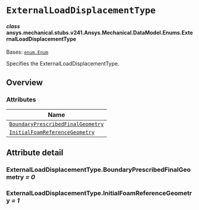 # `ExternalLoadDisplacementType`



#### *class* ansys.mechanical.stubs.v241.Ansys.Mechanical.DataModel.Enums.ExternalLoadDisplacementType

Bases: [`enum.Enum`](https://docs.python.org/3/library/enum.html#enum.Enum)

Specifies the ExternalLoadDisplacementType.

<!-- !! processed by numpydoc !! -->

<a id="overview"></a>

## Overview

### Attributes

| Name |
| ------------------------------------------------------------------------------------------------------------------------------------------------------------------------------------------ |
| [`BoundaryPrescribedFinalGeometry`](../../../../../v242/Ansys/Mechanical/DataModel/Enums/ExternalLoadDisplacementType.md#ExternalLoadDisplacementType.BoundaryPrescribedFinalGeometry) |
| [`InitialFoamReferenceGeometry`](../../../../../v242/Ansys/Mechanical/DataModel/Enums/ExternalLoadDisplacementType.md#ExternalLoadDisplacementType.InitialFoamReferenceGeometry) |

<a id="attribute-detail"></a>

## Attribute detail

<a id="ExternalLoadDisplacementType.BoundaryPrescribedFinalGeometry"></a>

### ExternalLoadDisplacementType.BoundaryPrescribedFinalGeometry *= 0*

<a id="ExternalLoadDisplacementType.InitialFoamReferenceGeometry"></a>

### ExternalLoadDisplacementType.InitialFoamReferenceGeometry *= 1*


